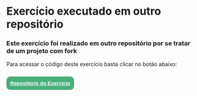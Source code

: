 # Exercício executado em outro repositório

### Este exercício foi realizado em outro repositório por se tratar de um projeto com **fork**

Para acessar o código deste exercício basta clicar no botão abaixo:

<button>
<a href="https://github.com/Fraitz/exercise-tech-gallery" target="_blank">Repositório do Exercício</a>
</button>

<style>
  button {
    padding: 10px;
    margin-top: 10px;
    background-color: #48af7b;
    border-radius: 10px;
    border: 0;
  }      
    a {
    color: white;
    font-weight: bold;
  }
</style>
